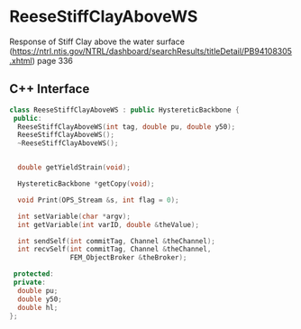 # ReeseStiffClayAboveWS

Response of Stiff Clay above the water surface
(https://ntrl.ntis.gov/NTRL/dashboard/searchResults/titleDetail/PB94108305.xhtml)
page 336

## C++ Interface

```cpp
class ReeseStiffClayAboveWS : public HystereticBackbone {
 public:
  ReeseStiffClayAboveWS(int tag, double pu, double y50);
  ReeseStiffClayAboveWS();
  ~ReeseStiffClayAboveWS();


  double getYieldStrain(void);

  HystereticBackbone *getCopy(void);

  void Print(OPS_Stream &s, int flag = 0);

  int setVariable(char *argv);
  int getVariable(int varID, double &theValue);

  int sendSelf(int commitTag, Channel &theChannel);
  int recvSelf(int commitTag, Channel &theChannel,
               FEM_ObjectBroker &theBroker);

 protected:
 private:
  double pu;
  double y50;
  double hl;
};
```

